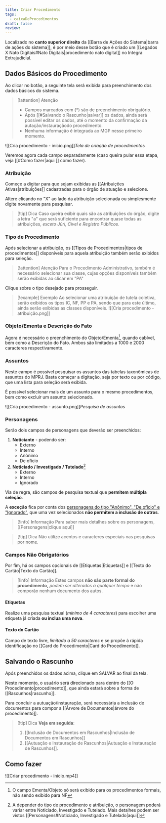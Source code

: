 ```yaml
---
title: Criar Procedimento
tags:
  - caixaDeProcedimentos
draft: false
review:
---
```

Localizado no **canto superior direito** da [[Barra de Ações do Sistema|barra de ações do sistema]], é por meio desse botão que é criado um [[Legados X Nato Digitais#Nato Digitais|procedimento nato digital]] no Integra Extrajudicial.

## Dados Básicos do Procedimento

Ao clicar no botão, a seguinte tela será exibida para preenchimento dos dados básicos do sistema.
>[!attention] Atenção
> - Campos marcados com (\*) são de preenchimento obrigatório.
> - Após [[#Salvando o Rascunho|salvar]] os dados, ainda será possível editar os dados, até o momento da confirmação da autação/instauraçãodo procedimento. 
> - Nenhuma informação é integrada ao MGP nesse primeiro momento.

![[Cria procedimento - início.png]]*Tela de criação de procedimentos*

Veremos agora cada campo separadamente (caso queira pular essa etapa, veja [[#Como fazer|aqui ]] como fazer).

### Atribuição

Comece a digitar para que sejam exibidas as [[Atribuições Ativas|atribuições]] cadastradas para o órgão de atuação e selecione.

Altere clicando no "X" ao lado da atribuição selecionada ou simplesmente digite novamente para pesquisar.

> [!tip] Dica
> Caso queira exibir quais são as atribuições do órgão, digite a letra "a" que será suficiente para encontrar quase todas as atribuições, *exceto Júri, Cível e Registro Públicos*.

### Tipo de Procedimento

Após selecionar a atribuição, os [[Tipos de Procedimentos|tipos de procedimentos]] disponíveis para aquela atribuição também serão exibidos para seleção.

>[!attention] Atenção
>Para o Procedimento Administrativo, também é necessário selecionar sua classe, cujas opções disponíveis também serão exibidas ao clicar em "PA"

Clique sobre o tipo desejado para prosseguir.

>[!example] Exemplo
>Ao selecionar uma atribuição de tutela coletiva, serão exibidos os tipos IC, NF, PP e PA, sendo que para este último, ainda serão exibidas as classes disponíveis.
> ![[Cria procedimento - atribuição.png]]

### Objeto/Ementa e Descrição do Fato

Agora é necessário o preenchimento do Objeto/Ementa[^1], quando cabível, bem como a Descrição do Fato. Ambos são limitados a 1000 e  2000 caracteres respectivamente.

### Assuntos

Neste campo é possível pesquisar os assuntos das tabelas taxonômicas de assuntos do MPRJ. Basta começar a digitação, seja por texto ou por código, que uma lista para seleção será exibida.

É possível selecionar mais de um assunto para o mesmo procedimentos, bem como excluir um assunto selecionado.

![[Cria procedimento - assunto.png]]*Pesquisa de assuntos*

### Personagens

Serão dois campos de personagens que deverão ser preenchidos:
1. **Noticiante** - podendo ser:
	- Externo
	- Interno
	- Anônimo
	- De ofício
2. **Noticiado / Investigado / Tutelado**[^2]
	- Externo
	- Interno
	- Ignorado

Via de regra, são campos de pesquisa textual que **permitem múltipla seleção**.

A **exceção** fica por conta dos <u>personagens do tipo "Anônimo", "De ofício" e "Ignorado"</u>, que uma vez selecionados **não permitem a inclusão de outros**.

> [!info] Informação
> Para saber mais detalhes sobre os personagens, [[Personagens|clique aqui]]

> [!tip] Dica
> Não utilize acentos e caracteres especiais nas pesquisas por nome.

### Campos Não Obrigatórios

Por fim, há os campos opcionais de [[Etiquetas|Etiquetas]] e [[Texto do Cartão|Texto do Cartão]].

> [!info] Informação
> Estes campos **não são parte formal do procedimento,** *podem ser alterados a qualquer tempo* e não comporão nenhum documento dos autos.

#### Etiquetas

Realize uma pesquisa textual (*mínimo de 4 caracteres*) para escolher uma etiqueta já criada **ou inclua uma nova**.

#### Texto do Cartão

Campo de texto livre, *limitado a 50 caracteres* e se propõe à rápida identificação no [[Card do Procedimento|Card do Procedimento]].

## Salvando o Rascunho

Após preenchidos os dados acima, clique em SALVAR ao final da tela.

Neste momento, o usuário será direcionado para dentro do [[O Procedimento|procedimento]], que ainda estará sobre a forma de [[Rascunhos|rascunho]].

Para concluir a autuação/instauração, será necessária a inclusão de documentos para compor a [[Árvore de Documentos|árvore do procedimento]].

> [!tip] Dica
> **Veja em seguida:**
>  1. [[Inclusão de Documentos em Rascunhos|Inclusão de Documentos em Rascunhos]]  
>  2. [[Autuação e Instauração de Rascunhos|Autuação e Instauração de Rascunhos]].

## Como fazer

![[Criar procedimento - início.mp4]]

[^1]: O campo Ementa/Objeto só será exibido para os procedimentos formais, não sendo exibido para NF
[^2]: A depender do tipo de procedimento e atribuição, o personagem poderá variar entre Noticiado, Investigado e Tutelado. Mais detalhes podem ser vistos  [[Personagens#Noticiado, Investigado e Tutelado|aqui]]